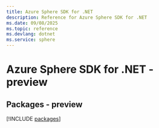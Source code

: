 ```yaml
---
title: Azure Sphere SDK for .NET
description: Reference for Azure Sphere SDK for .NET
ms.date: 09/08/2025
ms.topic: reference
ms.devlang: dotnet
ms.service: sphere
---
```

# Azure Sphere SDK for .NET - preview
## Packages - preview
[!INCLUDE [packages](sphere-index.md)]